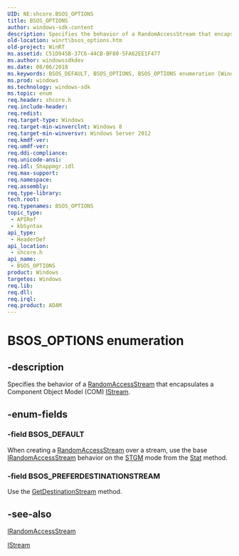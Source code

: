 ```yaml
---
UID: NE:shcore.BSOS_OPTIONS
title: BSOS_OPTIONS
author: windows-sdk-content
description: Specifies the behavior of a RandomAccessStream that encapsulates a Component Object Model (COM) IStream.
old-location: winrt\bsos_options.htm
old-project: WinRT
ms.assetid: C51D945B-37C6-44CB-BF80-5FA62EE1F477
ms.author: windowssdkdev
ms.date: 08/06/2018
ms.keywords: BSOS_DEFAULT, BSOS_OPTIONS, BSOS_OPTIONS enumeration [Windows Runtime], BSOS_PREFERDESTINATIONSTREAM, shcore/BSOS_DEFAULT, shcore/BSOS_OPTIONS, shcore/BSOS_PREFERDESTINATIONSTREAM, winrt.bsos_options
ms.prod: windows
ms.technology: windows-sdk
ms.topic: enum
req.header: shcore.h
req.include-header: 
req.redist: 
req.target-type: Windows
req.target-min-winverclnt: Windows 8
req.target-min-winversvr: Windows Server 2012
req.kmdf-ver: 
req.umdf-ver: 
req.ddi-compliance: 
req.unicode-ansi: 
req.idl: Shappmgr.idl
req.max-support: 
req.namespace: 
req.assembly: 
req.type-library: 
tech.root: 
req.typenames: BSOS_OPTIONS
topic_type:
 - APIRef
 - kbSyntax
api_type:
 - HeaderDef
api_location:
 - shcore.h
api_name:
 - BSOS_OPTIONS
product: Windows
targetos: Windows
req.lib: 
req.dll: 
req.irql: 
req.product: ADAM
---
```


# BSOS_OPTIONS enumeration


## -description


Specifies the behavior of a <a href="https://msdn.microsoft.com/dec8e90e-2cbb-497c-ad7f-c77c713af83c">RandomAccessStream</a> that encapsulates a Component Object Model (COM) <a href="https://msdn.microsoft.com/c6f60e37-eadc-46a1-94f6-cacc23613531">IStream</a>.


## -enum-fields




### -field BSOS_DEFAULT

When creating a <a href="https://msdn.microsoft.com/dec8e90e-2cbb-497c-ad7f-c77c713af83c">RandomAccessStream</a> over a stream, use the base <a href="https://msdn.microsoft.com/D2ECEB3D-D13E-44C1-BFE2-1AA57F7432C6">IRandomAccessStream</a> behavior on the <a href="https://msdn.microsoft.com/f55c376b-f150-406a-b960-f096c2deeff1">STGM</a> mode from the <a href="https://msdn.microsoft.com/c22ab396-dbc5-43a0-8448-35a2c094464f">Stat</a> method.


### -field BSOS_PREFERDESTINATIONSTREAM

Use the <a href="https://msdn.microsoft.com/4903a3a1-12b7-4094-aac8-6e8525998c3c">GetDestinationStream</a> method.


## -see-also




<a href="https://msdn.microsoft.com/D2ECEB3D-D13E-44C1-BFE2-1AA57F7432C6">IRandomAccessStream</a>



<a href="https://msdn.microsoft.com/c6f60e37-eadc-46a1-94f6-cacc23613531">IStream</a>
 

 

